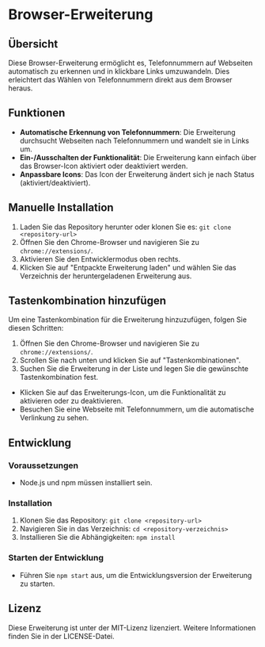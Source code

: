 # Browser-Erweiterung

## Übersicht

Diese Browser-Erweiterung ermöglicht es, Telefonnummern auf Webseiten automatisch zu erkennen und in klickbare Links umzuwandeln. Dies erleichtert das Wählen von Telefonnummern direkt aus dem Browser heraus.

## Funktionen

- **Automatische Erkennung von Telefonnummern**: Die Erweiterung durchsucht Webseiten nach Telefonnummern und wandelt sie in Links um.
- **Ein-/Ausschalten der Funktionalität**: Die Erweiterung kann einfach über das Browser-Icon aktiviert oder deaktiviert werden.
- **Anpassbare Icons**: Das Icon der Erweiterung ändert sich je nach Status (aktiviert/deaktiviert).

## Manuelle Installation

1. Laden Sie das Repository herunter oder klonen Sie es: `git clone <repository-url>`
2. Öffnen Sie den Chrome-Browser und navigieren Sie zu `chrome://extensions/`.
3. Aktivieren Sie den Entwicklermodus oben rechts.
4. Klicken Sie auf "Entpackte Erweiterung laden" und wählen Sie das Verzeichnis der heruntergeladenen Erweiterung aus.

## Tastenkombination hinzufügen

Um eine Tastenkombination für die Erweiterung hinzuzufügen, folgen Sie diesen Schritten:

1. Öffnen Sie den Chrome-Browser und navigieren Sie zu `chrome://extensions/`.
2. Scrollen Sie nach unten und klicken Sie auf "Tastenkombinationen".
3. Suchen Sie die Erweiterung in der Liste und legen Sie die gewünschte Tastenkombination fest.

- Klicken Sie auf das Erweiterungs-Icon, um die Funktionalität zu aktivieren oder zu deaktivieren.
- Besuchen Sie eine Webseite mit Telefonnummern, um die automatische Verlinkung zu sehen.

## Entwicklung

### Voraussetzungen

- Node.js und npm müssen installiert sein.

### Installation

1. Klonen Sie das Repository: `git clone <repository-url>`
2. Navigieren Sie in das Verzeichnis: `cd <repository-verzeichnis>`
3. Installieren Sie die Abhängigkeiten: `npm install`

### Starten der Entwicklung

- Führen Sie `npm start` aus, um die Entwicklungsversion der Erweiterung zu starten.

## Lizenz

Diese Erweiterung ist unter der MIT-Lizenz lizenziert. Weitere Informationen finden Sie in der LICENSE-Datei.
